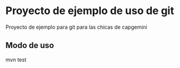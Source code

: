 # Proyecto de ejemplo de uso de git 
Proyecto de ejemplo para git para las chicas de capgemini
## Modo de uso
mvn test